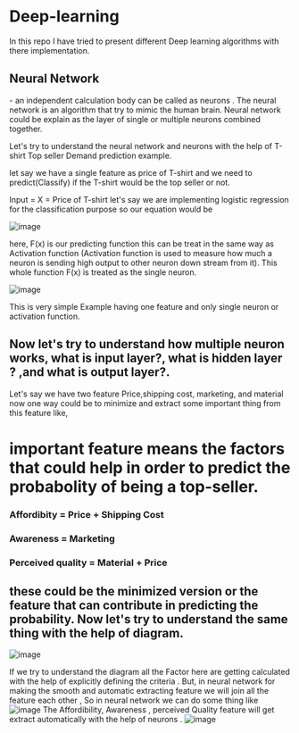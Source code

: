 # Deep-learning
In this repo I have tried to present different Deep learning algorithms with there implementation.

<h2>Neural Network</h2>
  - an independent calculation body can be called as neurons . The neural network is an algorithm that try to mimic the human brain. Neural network could be explain as the layer of single or multiple neurons combined together. 
  
Let's try to understand the neural network and neurons with the help of T-shirt Top seller Demand prediction example.
 
let say we have a single feature as price of T-shirt and we need to predict(Classify) if the T-shirt would be the top seller or not. 

Input = X = Price of T-shirt
let's say we are implementing logistic regression  for the classification purpose so our equation would be

![image](https://user-images.githubusercontent.com/96487589/188705659-b839c176-a784-4d1d-b006-f79c7804cf52.png)

here, F(x) is our predicting function this can be treat in the same way as Activation function (Activation function is used to measure how much a neuron is sending high output to other neuron down stream from it). 
This whole function F(x) is treated as the single neuron.

![image](https://user-images.githubusercontent.com/96487589/188706735-b99ab55c-1e42-4cb7-b252-a2a9731cd1cc.png)


This is very simple Example having one feature and only single neuron or activation function.


## Now let's try to understand how multiple neuron works, what is input layer?, what is hidden layer ? ,and what is output layer?.

Let's say we have two feature Price,shipping cost, marketing, and material now one way could be to minimize and extract some important thing from this feature like,
# important feature means the factors that could help in order to predict the probabolity of being a top-seller.
  ### Affordibity = Price + Shipping Cost
  ### Awareness  = Marketing
  ### Perceived quality = Material + Price
  
 ## these could be the minimized version or the feature that can contribute in predicting the probability. Now let's try to understand the same thing with the help of diagram.
 ![image](https://user-images.githubusercontent.com/96487589/188709981-56875b34-f0b2-44ae-8c65-7f1359f40572.png)

If we try to understand the diagram all the Factor here are getting calculated with the help of explicitly defining the criteria . But, in neural network for making the smooth and automatic extracting feature we will join all the feature each other , So in neural network we can do some thing like
![image](https://user-images.githubusercontent.com/96487589/188710943-766c5401-2fc3-4e51-8cc7-8e352c879ee1.png)
The Affordibility, Awareness , perceived Quality feature will get extract automatically with the help of neurons .
![image](https://user-images.githubusercontent.com/96487589/188712480-4b113d57-dc17-4c67-9ba5-cffdc58b7b1e.png)
